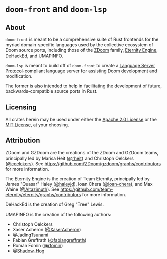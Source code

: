 # `doom-front` and `doom-lsp`

## About

`doom-front` is meant to be a comprehensive suite of Rust frontends for the myriad domain-specific languages used by the collective ecosystem of Doom source ports, including those of the [ZDoom](https://zdoom.org/index) family, [Eternity Engine](https://eternity.youfailit.net/wiki/Main_Page), DeHackEd, and UMAPINFO.

`doom-lsp` is meant to build off of `doom-front` to create a [Language Server Protocol](https://microsoft.github.io/language-server-protocol/)-compliant language server for assisting Doom development and modification.

The former is also intended to help in facilitating the development of future, backwards-compatible source ports in Rust.

## Licensing

All crates herein may be used under either the [Apache 2.0 License](./LICENSE-APACHE) or the [MIT License](./LICENSE-MIT), at your choosing.

## Attribution

ZDoom and GZDoom are the creations of the ZDoom and GZDoom teams, principally led by Marisa Heit ([@rheit](https://github.com/rheit)) and Christoph Oelckers ([@coelckers](https://github.com/coelckers)). See https://github.com/ZDoom/gzdoom/graphs/contributors for more information.

The Eternity Engine is the creation of Team Eternity, principally led by James "Quasar" Haley ([@haleyjd](https://github.com/haleyjd)), Ioan Chera ([@ioan-chera](https://github.com/ioan-chera)), and Max Waine ([@Altazimuth](https://github.com/Altazimuth)). See https://github.com/team-eternity/eternity/graphs/contributors for more information.

DeHackEd is the creation of Greg "Tree" Lewis.

UMAPINFO is the creation of the following authors:
- Christoph Oelckers
- Xaser Acheron ([@XaserAcheron](https://github.com/XaserAcheron))
- [@JadingTsunami](https://github.com/JadingTsunami)
- Fabian Greffrath ([@fabiangreffrath](https://github.com/fabiangreffrath))
- Roman Fomin ([@rfomin](https://github.com/rfomin))
- [@Shadow-Hog](https://github.com/Shadow-Hog)
